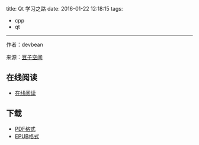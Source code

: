 title: Qt 学习之路
date: 2016-01-22 12:18:15
tags:
  - cpp
  - qt
---

作者：devbean

来源：[豆子空间](http://devbean.blog.51cto.com/448512/193918)

<!--more-->

## 在线阅读 ##

+ [在线阅读](http://wiki.jikexueyuan.com/project/learn-road-qt/)

## 下载 ##

+ [PDF格式](http://wiki.jikexueyuan.com/download/learn-road-qt/pdf/)
+ [EPUB格式](http://wiki.jikexueyuan.com/download/learn-road-qt/epub/)